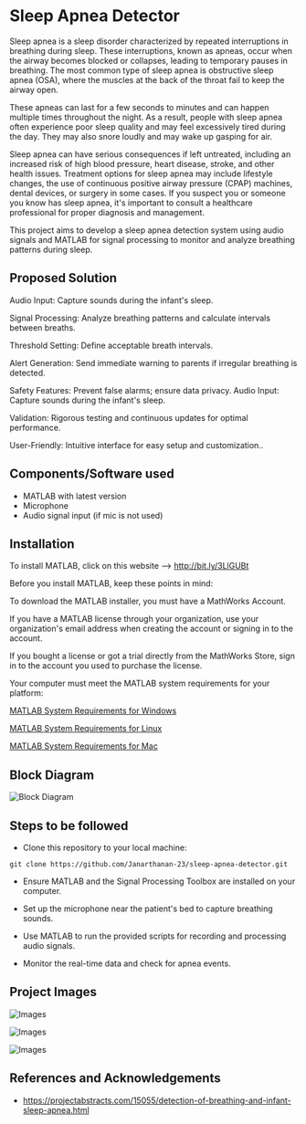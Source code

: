 
# Sleep Apnea Detector

Sleep apnea is a sleep disorder characterized by repeated interruptions in breathing during sleep. These interruptions, known as apneas, occur when the airway becomes blocked or collapses, leading to temporary pauses in breathing. The most common type of sleep apnea is obstructive sleep apnea (OSA), where the muscles at the back of the throat fail to keep the airway open.

These apneas can last for a few seconds to minutes and can happen multiple times throughout the night. As a result, people with sleep apnea often experience poor sleep quality and may feel excessively tired during the day. They may also snore loudly and may wake up gasping for air.

Sleep apnea can have serious consequences if left untreated, including an increased risk of high blood pressure, heart disease, stroke, and other health issues. Treatment options for sleep apnea may include lifestyle changes, the use of continuous positive airway pressure (CPAP) machines, dental devices, or surgery in some cases. If you suspect you or someone you know has sleep apnea, it's important to consult a healthcare professional for proper diagnosis and management.

This project aims to develop a sleep apnea detection system using audio signals and MATLAB for signal processing to monitor and analyze breathing patterns during sleep.
## Proposed Solution

Audio Input: Capture sounds during the infant's sleep.

Signal Processing: Analyze breathing patterns and calculate intervals between breaths.

Threshold Setting: Define acceptable breath intervals.

Alert Generation: Send immediate warning to parents if irregular breathing is detected.

Safety Features: Prevent false alarms; ensure data privacy. Audio Input: Capture sounds during the infant's sleep.

Validation: Rigorous testing and continuous updates for optimal performance.

User-Friendly: Intuitive interface for easy setup and customization..

## Components/Software used

* MATLAB with latest version
* Microphone
* Audio signal input (if mic is not used)
## Installation

To install MATLAB, click on this website --> http://bit.ly/3LlGUBt

Before you install MATLAB, keep these points in mind:

To download the MATLAB installer, you must have a MathWorks Account.

If you have a MATLAB license through your organization, use your organization's email address when creating the account or signing in to the account.

If you bought a license or got a trial directly from the MathWorks Store, sign in to the account you used to purchase the license.

Your computer must meet the MATLAB system requirements for your platform:

[MATLAB System Requirements for Windows](https://www.mathworks.com/support/requirements/matlab-system-requirements.html)

[MATLAB System Requirements for Linux](https://www.mathworks.com/support/requirements/matlab-linux.html)

[MATLAB System Requirements for Mac](https://www.mathworks.com/support/requirements/matlab-mac.html)
## Block Diagram

![Block Diagram](https://i.postimg.cc/bvndGXDY/Screenshot-2024-07-14-091436.png)
## Steps to be followed
* Clone this repository to your local machine:

```git clone https://github.com/Janarthanan-23/sleep-apnea-detector.git```

* Ensure MATLAB and the Signal Processing Toolbox are installed on your computer.

* Set up the microphone near the patient's bed to capture breathing sounds.

* Use MATLAB to run the provided scripts for recording and processing audio signals.

* Monitor the real-time data and check for apnea events.

## Project Images

![Images](https://i.postimg.cc/Y93CNm5n/Whats-App-Image-2024-07-13-at-21-03-37-214b582f.jpg)

![Images](https://i.postimg.cc/YCWg6bbd/Whats-App-Image-2024-07-13-at-21-04-34-ca45206b.jpg)

![Images](https://i.postimg.cc/Y93CNm5n/Whats-App-Image-2024-07-13-at-21-03-37-214b582f.jpg)

## References and Acknowledgements

* https://projectabstracts.com/15055/detection-of-breathing-and-infant-sleep-apnea.html